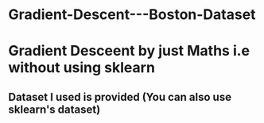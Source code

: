 # Gradient-Descent---Boston-Dataset
# Gradient Desceent by just Maths i.e without using sklearn
## Dataset I used is provided (You can also use sklearn's dataset)
### 
